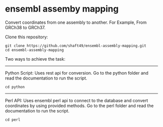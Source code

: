 # ensembl assemby mapping

Convert coordinates from one assembly to another. For Example, From GRCh38 to GRCh37.

Clone this repository:
    
    git clone https://github.com/shaft49/ensembl-assembly-mapping.git
    cd ensembl-assembly-mapping

Two ways to achieve the task:
***
Python Script: Uses rest api for conversion. Go to the python folder and read the documentation to run the script.

    cd python

***

Perl API: Uses ensembl perl api to connect to the database and convert coordinates by using provided methods. Go to the perl folder and read the documentation to run the script.

    cd perl

